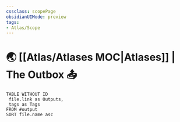 ```yaml
---
cssclass: scopePage
obsidianUIMode: preview
tags:
- Atlas/Scope
---
```

# 🌏 [[Atlas/Atlases MOC|Atlases]] | The Outbox 📤

```dataview
TABLE WITHOUT ID
 file.link as Outputs,
 tags as Tags
FROM #output 
SORT file.name asc
```